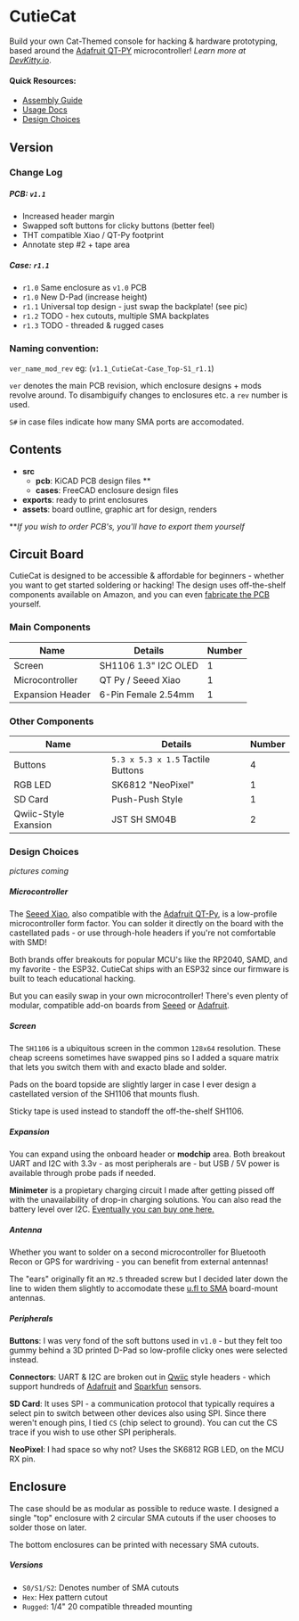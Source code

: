 # CutieCat
Build your own Cat-Themed console for hacking & hardware prototyping, based around the [Adafruit QT-PY]() microcontroller!
*Learn more at [DevKitty.io](https://devkitty.io)*.

<!-- ![](assets/img/v1.0-CutieCat_F.png) -->

#### Quick Resources:
- [Assembly Guide](https://hackster.io)
- [Usage Docs](https://docs.devkitty.io/cutiecat)
- [Design Choices](#design-choices)

## Version
### Change Log

##### PCB: `v1.1`  
- Increased header margin
- Swapped soft buttons for clicky buttons (better feel)
- THT compatible Xiao / QT-Py footprint
- Annotate step #2 + tape area 

##### Case: `r1.1`
- `r1.0` Same enclosure as `v1.0` PCB
- `r1.0` New D-Pad (increase height)
- `r1.1` Universal top design - just swap the backplate! (see pic)
- `r1.2` TODO - hex cutouts, multiple SMA backplates
- `r1.3` TODO - threaded & rugged cases

### Naming convention:
`ver_name_mod_rev` eg: (`v1.1_CutieCat-Case_Top-S1_r1.1`)  

`ver` denotes the main PCB revision, which enclosure designs + mods revolve around.  To disambiguify changes to enclosures etc. a `rev` number is used.

`S#` in case files indicate how many SMA ports are accomodated.   
   
## Contents
- **src**
   - **pcb**: KiCAD PCB design files **
   - **cases**: FreeCAD enclosure design files
- **exports**: ready to print enclosures
- **assets**: board outline, graphic art for design, renders

***If you wish to order PCB's, you'll have to export them yourself*

## Circuit Board
CutieCat is designed to be accessible & affordable for beginners - whether you want to get started soldering or hacking!  The design uses off-the-shelf components available on Amazon, and you can even [fabricate the PCB](https://pcbway.com) yourself. 

### Main Components
|Name|Details|Number|
|---|---|---|
|Screen|SH1106 1.3" I2C OLED|1|
|Microcontroller|QT Py / Seeed Xiao|1|
|Expansion Header|6-Pin Female 2.54mm|1|

### Other Components
|Name|Details|Number|
|---|---|---|
|Buttons|`5.3 x 5.3 x 1.5` Tactile Buttons|4|
|RGB LED|SK6812 "NeoPixel"|1|
|SD Card|Push-Push Style|1|
|Qwiic-Style Exansion|JST SH SM04B|2|

### Design Choices
*pictures coming*

##### Microcontroller
The [Seeed Xiao](), also compatible with the [Adafruit QT-Py](), is a low-profile microcontroller form factor.  You can solder it directly on the board with the castellated pads - or use through-hole headers if you're not comfortable with SMD!

Both brands offer breakouts for popular MCU's like the RP2040, SAMD, and my favorite - the ESP32.  CutieCat ships with an ESP32 since our firmware is built to teach educational hacking.

But you can easily swap in your own microcontroller!  There's even plenty of modular, compatible add-on boards from [Seeed]() or [Adafruit]().

##### Screen
The `SH1106` is a ubiquitous screen in the common `128x64` resolution.  These cheap screens sometimes have swapped pins so I added a square matrix that lets you switch them with and exacto blade and solder.

Pads on the board topside are slightly larger in case I ever design a castellated version of the SH1106 that mounts flush.  

Sticky tape is used instead to standoff the off-the-shelf SH1106.

##### Expansion
You can expand using the onboard header or **modchip** area.  Both breakout UART and I2C with 3.3v - as most peripherals are - but USB / 5V power is available through probe pads if needed.

**Minimeter** is a propietary charging circuit I made after getting pissed off with the unavailability of drop-in charging solutions.  You can also read the battery level over I2C.  [Eventually you can buy one here.](shop.devkitty.io/minimeter)

##### Antenna
Whether you want to solder on a second microcontroller for Bluetooth Recon or GPS for wardriving - you can benefit from external antennas!  

The "ears" originally fit an `M2.5` threaded screw but I decided later down the line to widen them slightly to accomodate these [u.fl to SMA]() board-mount antennas.

##### Peripherals
**Buttons**: I was very fond of the soft buttons used in `v1.0` - but they felt too gummy behind a 3D printed D-Pad so low-profile clicky ones were selected instead.

**Connectors**: UART & I2C are broken out in [Qwiic]() style headers - which support hundreds of [Adafruit]() and [Sparkfun]() sensors.  

**SD Card**: It uses SPI - a communication protocol that typically requires a select pin to switch between other devices also using SPI.  Since there weren't enough pins, I tied `CS` (chip select to ground).  You can cut the CS trace if you wish to use other SPI peripherals.

**NeoPixel**: I had space so why not?  Uses the SK6812 RGB LED, on the MCU RX pin.  

## Enclosure
The case should be as modular as possible to reduce waste.  I designed a single "top" enclosure with 2 circular SMA cutouts if the user chooses to solder those on later.

The bottom enclosures can be printed with necessary SMA cutouts.

##### Versions
- `S0/S1/S2`: Denotes number of SMA cutouts
- `Hex`: Hex pattern cutout
- `Rugged`: 1/4" 20 compatible threaded mounting 